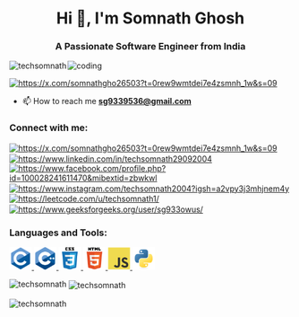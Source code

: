 <h1 align="center">Hi 👋, I'm Somnath Ghosh</h1>
<h3 align="center">A Passionate Software Engineer from India</h3>

<img align="right" alt="coding" width="400" float="right" src= "https://cdn.dribbble.com/users/1162077/screenshots/3848914/programmer.gif">


<p align="left"> <img src="https://komarev.com/ghpvc/?username=techsomnath&label=Profile%20views&color=0e75b6&style=flat" alt="techsomnath" /> </p>

<p align="left"> <a href="https://twitter.com/https://x.com/somnathgho26503?t=0rew9wmtdei7e4zsmnh_1w&s=09" target="blank"><img src="https://img.shields.io/twitter/follow/https://x.com/somnathgho26503?t=0rew9wmtdei7e4zsmnh_1w&s=09?logo=twitter&style=for-the-badge" alt="https://x.com/somnathgho26503?t=0rew9wmtdei7e4zsmnh_1w&s=09" /></a> </p>

- 📫 How to reach me **sg9339536@gmail.com**

<h3 align="left">Connect with me:</h3>
<p align="left">
<a href="https://twitter.com/https://x.com/somnathgho26503?t=0rew9wmtdei7e4zsmnh_1w&s=09" target="blank"><img align="center" src="https://raw.githubusercontent.com/rahuldkjain/github-profile-readme-generator/master/src/images/icons/Social/twitter.svg" alt="https://x.com/somnathgho26503?t=0rew9wmtdei7e4zsmnh_1w&s=09" height="30" width="40" /></a>
<a href="https://linkedin.com/in/https://www.linkedin.com/in/techsomnath29092004" target="blank"><img align="center" src="https://raw.githubusercontent.com/rahuldkjain/github-profile-readme-generator/master/src/images/icons/Social/linked-in-alt.svg" alt="https://www.linkedin.com/in/techsomnath29092004" height="30" width="40" /></a>
<a href="https://fb.com/https://www.facebook.com/profile.php?id=100028241611470&mibextid=zbwkwl" target="blank"><img align="center" src="https://raw.githubusercontent.com/rahuldkjain/github-profile-readme-generator/master/src/images/icons/Social/facebook.svg" alt="https://www.facebook.com/profile.php?id=100028241611470&mibextid=zbwkwl" height="30" width="40" /></a>
<a href="https://instagram.com/https://www.instagram.com/techsomnath2004?igsh=a2vpy3j3mhjnem4y" target="blank"><img align="center" src="https://raw.githubusercontent.com/rahuldkjain/github-profile-readme-generator/master/src/images/icons/Social/instagram.svg" alt="https://www.instagram.com/techsomnath2004?igsh=a2vpy3j3mhjnem4y" height="30" width="40" /></a>
<a href="https://www.leetcode.com/https://leetcode.com/u/techsomnath1/" target="blank"><img align="center" src="https://raw.githubusercontent.com/rahuldkjain/github-profile-readme-generator/master/src/images/icons/Social/leet-code.svg" alt="https://leetcode.com/u/techsomnath1/" height="30" width="40" /></a>
<a href="https://auth.geeksforgeeks.org/user/https://www.geeksforgeeks.org/user/sg933owus/" target="blank"><img align="center" src="https://raw.githubusercontent.com/rahuldkjain/github-profile-readme-generator/master/src/images/icons/Social/geeks-for-geeks.svg" alt="https://www.geeksforgeeks.org/user/sg933owus/" height="30" width="40" /></a>
</p>

<h3 align="left">Languages and Tools:</h3>
<p align="left"> <a href="https://www.cprogramming.com/" target="_blank" rel="noreferrer"> <img src="https://raw.githubusercontent.com/devicons/devicon/master/icons/c/c-original.svg" alt="c" width="40" height="40"/> </a> <a href="https://www.w3schools.com/cpp/" target="_blank" rel="noreferrer"> <img src="https://raw.githubusercontent.com/devicons/devicon/master/icons/cplusplus/cplusplus-original.svg" alt="cplusplus" width="40" height="40"/> </a> <a href="https://www.w3schools.com/css/" target="_blank" rel="noreferrer"> <img src="https://raw.githubusercontent.com/devicons/devicon/master/icons/css3/css3-original-wordmark.svg" alt="css3" width="40" height="40"/> </a> <a href="https://www.w3.org/html/" target="_blank" rel="noreferrer"> <img src="https://raw.githubusercontent.com/devicons/devicon/master/icons/html5/html5-original-wordmark.svg" alt="html5" width="40" height="40"/> </a> <a href="https://developer.mozilla.org/en-US/docs/Web/JavaScript" target="_blank" rel="noreferrer"> <img src="https://raw.githubusercontent.com/devicons/devicon/master/icons/javascript/javascript-original.svg" alt="javascript" width="40" height="40"/> </a> <a href="https://www.python.org" target="_blank" rel="noreferrer"> <img src="https://raw.githubusercontent.com/devicons/devicon/master/icons/python/python-original.svg" alt="python" width="40" height="40"/> </a> </p>

<p><img align="left" src="https://github-readme-stats.vercel.app/api/top-langs?username=techsomnath&show_icons=true&locale=en&layout=compact" alt="techsomnath" /></p>

<p>&nbsp;<img align="center" src="https://github-readme-stats.vercel.app/api?username=techsomnath&show_icons=true&locale=en" alt="techsomnath" /></p>

<p><img align="center" src="https://github-readme-streak-stats.herokuapp.com/?user=techsomnath&" alt="techsomnath" /></p>

